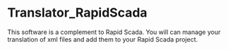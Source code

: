 # Translator_RapidScada
 
This software is a complement to Rapid Scada.
You will can manage your translation of xml files and add them to your Rapid Scada project.
